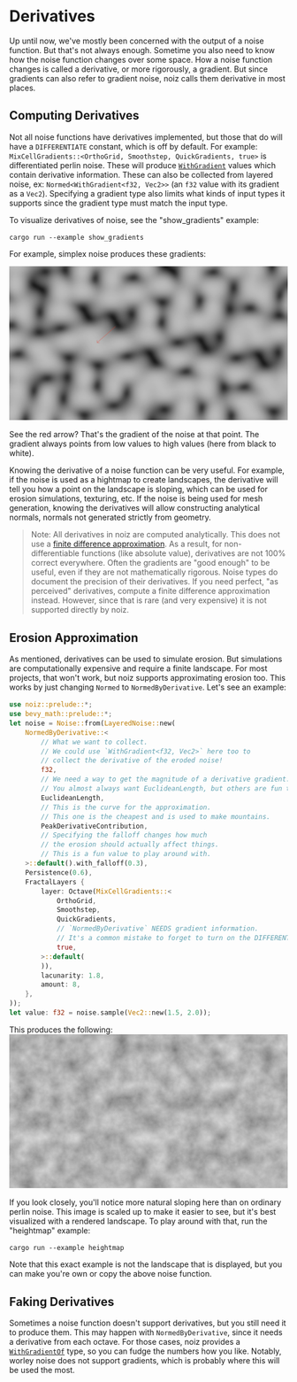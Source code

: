 # Derivatives

Up until now, we've mostly been concerned with the output of a noise function.
But that's not always enough.
Sometime you also need to know how the noise function changes over some space.
How a noise function changes is called a derivative, or more rigorously, a gradient.
But since gradients can also refer to gradient noise, noiz calls them derivative in most places.

## Computing Derivatives

Not all noise functions have derivatives implemented, but those that do will have a `DIFFERENTIATE` constant, which is off by default.
For example: `MixCellGradients::<OrthoGrid, Smoothstep, QuickGradients, true>` is differentiated perlin noise.
These will produce [`WithGradient`](https://docs.rs/noiz/latest/noiz/cells/struct.WithGradient.html) values which contain derivative information.
These can also be collected from layered noise, ex: `Normed<WithGradient<f32, Vec2>>` (an `f32` value with its gradient as a `Vec2`).
Specifying a gradient type also limits what kinds of input types it supports since the gradient type must match the input type.

To visualize derivatives of noise, see the "show_gradients" example:

```text
cargo run --example show_gradients
```

For example, simplex noise produces these gradients:

![simplex noise derivatives](../images/simplex-derivative.jpeg)

See the red arrow?
That's the gradient of the noise at that point.
The gradient always points from low values to high values (here from black to white).

Knowing the derivative of a noise function can be very useful.
For example, if the noise is used as a hightmap to create landscapes, the derivative will tell you how a point on the landscape is sloping,
which can be used for erosion simulations, texturing, etc.
If the noise is being used for mesh generation, knowing the derivatives will allow constructing analytical normals, normals not generated strictly from geometry.

> Note:
All derivatives in noiz are computed analytically.
This does not use a [finite difference approximation](https://en.wikipedia.org/wiki/Finite_difference).
As a result, for non-differentiable functions (like absolute value), derivatives are not 100% correct everywhere.
Often the gradients are "good enough" to be useful, even if they are not mathematically rigorous.
Noise types do document the precision of their derivatives.
If you need perfect, "as perceived" derivatives, compute a finite difference approximation instead.
However, since that is rare (and very expensive) it is not supported directly by noiz.

## Erosion Approximation

As mentioned, derivatives can be used to simulate erosion.
But simulations are computationally expensive and require a finite landscape.
For most projects, that won't work, but noiz supports approximating erosion too.
This works by just changing `Normed` to `NormedByDerivative`.
Let's see an example:

```rust
use noiz::prelude::*;
use bevy_math::prelude::*;
let noise = Noise::from(LayeredNoise::new(
    NormedByDerivative::<
        // What we want to collect.
        // We could use `WithGradient<f32, Vec2>` here too to
        // collect the derivative of the eroded noise!
        f32,
        // We need a way to get the magnitude of a derivative gradient.
        // You almost always want EuclideanLength, but others are fun too!
        EuclideanLength,
        // This is the curve for the approximation.
        // This one is the cheapest and is used to make mountains.
        PeakDerivativeContribution,
        // Specifying the falloff changes how much
        // the erosion should actually affect things.
        // This is a fun value to play around with.
    >::default().with_falloff(0.3),
    Persistence(0.6),
    FractalLayers {
        layer: Octave(MixCellGradients::<
            OrthoGrid,
            Smoothstep,
            QuickGradients,
            // `NormedByDerivative` NEEDS gradient information.
            // It's a common mistake to forget to turn on the DIFFERENTIATE flag.
            true,
        >::default(
        )),
        lacunarity: 1.8,
        amount: 8,
    },
));
let value: f32 = noise.sample(Vec2::new(1.5, 2.0));
```

This produces the following: ![eroded fbm perlin noise](../images/eroded-fbm-perlin-noise.jpeg)

If you look closely, you'll notice more natural sloping here than on ordinary perlin noise.
This image is scaled up to make it easier to see, but it's best visualized with a rendered landscape.
To play around with that, run the "heightmap" example:

```text
cargo run --example heightmap
```

Note that this exact example is not the landscape that is displayed, but you can make you're own or copy the above noise function.

## Faking Derivatives

Sometimes a noise function doesn't support derivatives, but you still need it to produce them.
This may happen with `NormedByDerivative`, since it needs a derivative from each octave.
For those cases, noiz provides a [`WithGradientOf`](https://docs.rs/noiz/latest/noiz/misc_noise/struct.WithGradientOf.html) type, so you can fudge the numbers how you like.
Notably, worley noise does not support gradients, which is probably where this will be used the most.
